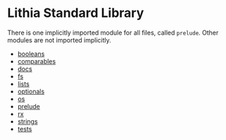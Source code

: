 # Lithia Standard Library

There is one implicitly imported module for all files, called `prelude`.
Other modules are not imported implicitly.

- [booleans](./booleans.md)
- [comparables](./comparables.md)
- [docs](./docs.md)
- [fs](./fs.md)
- [lists](./lists.md)
- [optionals](./optionals.md)
- [os](./os.md)
- [prelude](./prelude.md)
- [rx](./rx.md)
- [strings](./strings.md)
- [tests](./tests.md)

